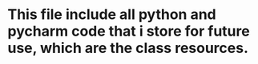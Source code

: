 # This file include all python and pycharm code that i store for future use, which are the class resources.
